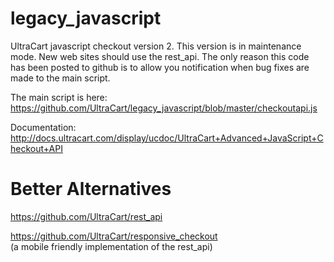 legacy_javascript
=================

UltraCart javascript checkout version 2.  This version is in maintenance mode.  New web sites should use the rest_api.
The only reason this code has been posted to github is to allow you notification when bug fixes are made to the main script.

The main script is here:
https://github.com/UltraCart/legacy_javascript/blob/master/checkoutapi.js

Documentation:
http://docs.ultracart.com/display/ucdoc/UltraCart+Advanced+JavaScript+Checkout+API

Better Alternatives
===================

https://github.com/UltraCart/rest_api

https://github.com/UltraCart/responsive_checkout  
(a mobile friendly implementation of the rest_api)
